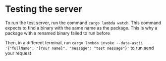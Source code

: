 # Testing the server
To run the test server, run the command `cargo lambda watch`. This command expects to find a binary with the same name as the package. This is why a package with a renamed binary failed to run before

Then, in a different terminal, run `cargo lambda invoke --data-ascii '{"fullName": "[Your name]", "message": "test message"}'` to run send your request
